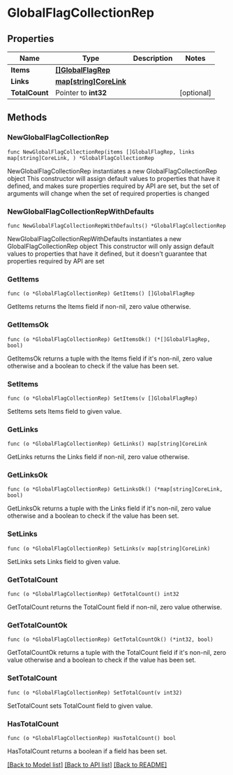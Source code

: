 # GlobalFlagCollectionRep

## Properties

Name | Type | Description | Notes
------------ | ------------- | ------------- | -------------
**Items** | [**[]GlobalFlagRep**](GlobalFlagRep.md) |  | 
**Links** | [**map[string]CoreLink**](CoreLink.md) |  | 
**TotalCount** | Pointer to **int32** |  | [optional] 

## Methods

### NewGlobalFlagCollectionRep

`func NewGlobalFlagCollectionRep(items []GlobalFlagRep, links map[string]CoreLink, ) *GlobalFlagCollectionRep`

NewGlobalFlagCollectionRep instantiates a new GlobalFlagCollectionRep object
This constructor will assign default values to properties that have it defined,
and makes sure properties required by API are set, but the set of arguments
will change when the set of required properties is changed

### NewGlobalFlagCollectionRepWithDefaults

`func NewGlobalFlagCollectionRepWithDefaults() *GlobalFlagCollectionRep`

NewGlobalFlagCollectionRepWithDefaults instantiates a new GlobalFlagCollectionRep object
This constructor will only assign default values to properties that have it defined,
but it doesn't guarantee that properties required by API are set

### GetItems

`func (o *GlobalFlagCollectionRep) GetItems() []GlobalFlagRep`

GetItems returns the Items field if non-nil, zero value otherwise.

### GetItemsOk

`func (o *GlobalFlagCollectionRep) GetItemsOk() (*[]GlobalFlagRep, bool)`

GetItemsOk returns a tuple with the Items field if it's non-nil, zero value otherwise
and a boolean to check if the value has been set.

### SetItems

`func (o *GlobalFlagCollectionRep) SetItems(v []GlobalFlagRep)`

SetItems sets Items field to given value.


### GetLinks

`func (o *GlobalFlagCollectionRep) GetLinks() map[string]CoreLink`

GetLinks returns the Links field if non-nil, zero value otherwise.

### GetLinksOk

`func (o *GlobalFlagCollectionRep) GetLinksOk() (*map[string]CoreLink, bool)`

GetLinksOk returns a tuple with the Links field if it's non-nil, zero value otherwise
and a boolean to check if the value has been set.

### SetLinks

`func (o *GlobalFlagCollectionRep) SetLinks(v map[string]CoreLink)`

SetLinks sets Links field to given value.


### GetTotalCount

`func (o *GlobalFlagCollectionRep) GetTotalCount() int32`

GetTotalCount returns the TotalCount field if non-nil, zero value otherwise.

### GetTotalCountOk

`func (o *GlobalFlagCollectionRep) GetTotalCountOk() (*int32, bool)`

GetTotalCountOk returns a tuple with the TotalCount field if it's non-nil, zero value otherwise
and a boolean to check if the value has been set.

### SetTotalCount

`func (o *GlobalFlagCollectionRep) SetTotalCount(v int32)`

SetTotalCount sets TotalCount field to given value.

### HasTotalCount

`func (o *GlobalFlagCollectionRep) HasTotalCount() bool`

HasTotalCount returns a boolean if a field has been set.


[[Back to Model list]](../README.md#documentation-for-models) [[Back to API list]](../README.md#documentation-for-api-endpoints) [[Back to README]](../README.md)


